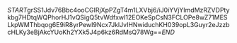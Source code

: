 $START$grSS1Jdv76Bbc4ooCGIRjXpPZgT4m1LXVbj6/iJ0iYVjYImdMzRZVDPtykbg7HDtqWQPhorHJ1vQSigQ5tvWdfxwI12EOKeSpCsN3FCLOPe8wZ71MESLkpWMThbqog6E9iR8yrPewI9Ncx7JklJvIHNwiduchKH039opL3Guyr2eJzzbcHLKy3eBjAkcYUoKh2YXk5J4p6kz6RdMsQ78Wg==$END$